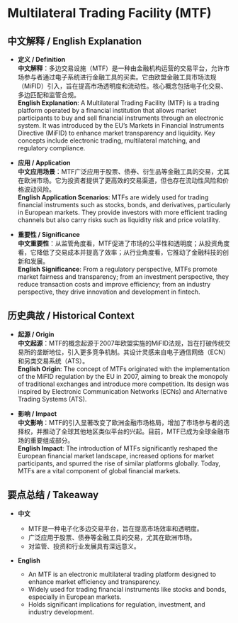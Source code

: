 # Multilateral Trading Facility (MTF)

## 中文解释 / English Explanation

* **定义 / Definition**  
  **中文解释**：多边交易设施（MTF）是一种由金融机构运营的交易平台，允许市场参与者通过电子系统进行金融工具的买卖。它由欧盟金融工具市场法规（MiFID）引入，旨在提高市场透明度和流动性。核心概念包括电子化交易、多边匹配和监管合规。  
  **English Explanation**: A Multilateral Trading Facility (MTF) is a trading platform operated by a financial institution that allows market participants to buy and sell financial instruments through an electronic system. It was introduced by the EU’s Markets in Financial Instruments Directive (MiFID) to enhance market transparency and liquidity. Key concepts include electronic trading, multilateral matching, and regulatory compliance.

* **应用 / Application**  
  **中文应用场景**：MTF广泛应用于股票、债券、衍生品等金融工具的交易，尤其在欧洲市场。它为投资者提供了更高效的交易渠道，但也存在流动性风险和价格波动风险。  
  **English Application Scenarios**: MTFs are widely used for trading financial instruments such as stocks, bonds, and derivatives, particularly in European markets. They provide investors with more efficient trading channels but also carry risks such as liquidity risk and price volatility.

* **重要性 / Significance**  
  **中文重要性**：从监管角度看，MTF促进了市场的公平性和透明度；从投资角度看，它降低了交易成本并提高了效率；从行业角度看，它推动了金融科技的创新和发展。  
  **English Significance**: From a regulatory perspective, MTFs promote market fairness and transparency; from an investment perspective, they reduce transaction costs and improve efficiency; from an industry perspective, they drive innovation and development in fintech.

## 历史典故 / Historical Context

* **起源 / Origin**  
  **中文起源**：MTF的概念起源于2007年欧盟实施的MiFID法规，旨在打破传统交易所的垄断地位，引入更多竞争机制。其设计灵感来自电子通信网络（ECN）和另类交易系统（ATS）。  
  **English Origin**: The concept of MTFs originated with the implementation of the MiFID regulation by the EU in 2007, aiming to break the monopoly of traditional exchanges and introduce more competition. Its design was inspired by Electronic Communication Networks (ECNs) and Alternative Trading Systems (ATS).

* **影响 / Impact**  
  **中文影响**：MTF的引入显著改变了欧洲金融市场格局，增加了市场参与者的选择权，并推动了全球其他地区类似平台的兴起。目前，MTF已成为全球金融市场的重要组成部分。  
  **English Impact**: The introduction of MTFs significantly reshaped the European financial market landscape, increased options for market participants, and spurred the rise of similar platforms globally. Today, MTFs are a vital component of global financial markets.

## 要点总结 / Takeaway

* **中文**  
  - MTF是一种电子化多边交易平台，旨在提高市场效率和透明度。  
  - 广泛应用于股票、债券等金融工具的交易，尤其在欧洲市场。  
  - 对监管、投资和行业发展具有深远意义。

* **English**  
  - An MTF is an electronic multilateral trading platform designed to enhance market efficiency and transparency.  
  - Widely used for trading financial instruments like stocks and bonds, especially in European markets.  
  - Holds significant implications for regulation, investment, and industry development.